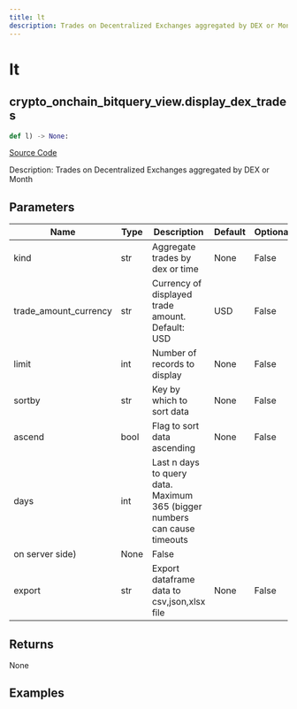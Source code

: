 ```yaml
---
title: lt
description: Trades on Decentralized Exchanges aggregated by DEX or Month
---
```

# lt

## crypto_onchain_bitquery_view.display_dex_trades

```python
def l) -> None:
```
[Source Code](https://github.com/OpenBB-finance/OpenBBTerminal/tree/main/openbb_terminal/decorators.py#L21)

Description: Trades on Decentralized Exchanges aggregated by DEX or Month

## Parameters

| Name | Type | Description | Default | Optional |
| ---- | ---- | ----------- | ------- | -------- |
| kind | str | Aggregate trades by dex or time | None | False |
| trade_amount_currency | str | Currency of displayed trade amount. Default: USD | USD | False |
| limit | int | Number of records to display | None | False |
| sortby | str | Key by which to sort data | None | False |
| ascend | bool | Flag to sort data ascending | None | False |
| days | int | Last n days to query data. Maximum 365 (bigger numbers can cause timeouts
on server side) | None | False |
| export | str | Export dataframe data to csv,json,xlsx file | None | False |

## Returns

None

## Examples

